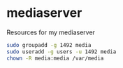 # mediaserver
Resources for my mediaserver

```bash
sudo groupadd -g 1492 media
sudo useradd -g users -u 1492 media
chown -R media:media /var/media
```
